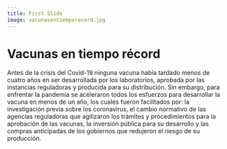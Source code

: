 ```yaml
---
title: First Slide
image: vacunasentiemporecord.jpg
---
```


# Vacunas en tiempo récord

Antes de la crisis del Covid-19 ninguna vacuna había tardado menos de cuatro años en ser desarrollada por los laboratorios, aprobada por las instancias reguladoras y producida para su distribución.  Sin embargo, para enfrentar la pandemia se aceleraron todos los esfuerzos para desarrollar la vacuna en menos de un año, los cuales fueron facilitados por: la investigación previa sobre los coronavirus, el cambio normativo de las agencias reguladoras que agilizaron los trámites y procedimientos para la aprobación de las vacunas, la inversión pública para su desarrollo y las compras anticipadas de los gobiernos que redujeron el riesgo de su producción.

